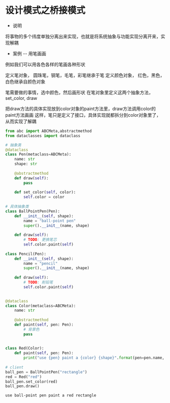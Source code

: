 # 设计模式之桥接模式

* 说明

将事物的多个纬度单独分离出来实现，也就是将系统抽象与功能实现分离开来，实现解耦


* 案例 -- 用笔画画

例如我们可以用各色各样的笔画各种形状

定义笔对象， 圆珠笔，钢笔，毛笔，彩笔继承于笔
定义颜色对象， 红色，黑色，白色继承自颜色对象

笔需要做的事情，选中颜色，然后画形状
在笔对象里定义这两个抽象方法，set_color, draw

把draw方法的具体实现放到color对象的paint方法里，draw方法调用color的paint方法画画
这样，笔只是定义了接口，具体实现就都拆分到color对象里了，从而实现了解耦


```python
from abc import ABCMeta,abstractmethod
from dataclasses import dataclass

# 抽象类
@dataclass
class Pen(metaclass=ABCMeta):
    name: str
    shape: str
        
    @abstractmethod
    def draw(self):
        pass
    
    def set_color(self, color):
        self.color = color
    
# 具体抽象类
class BallPointPen(Pen):
    def __init__(self, shape):
        name = "ball-point pen"
        super().__init__(name, shape)
        
    def draw(self):
        # TODO: 更换笔芯
        self.color.paint(self)
    
class Pencil(Pen):
    def __init__(self, shape):
        name = "pencil"
        super().__init__(name, shape)
        
    def draw(self):
        # TODO: 削铅笔
        self.color.paint(self)
        

@dataclass
class Color(metaclass=ABCMeta):
    name: str
    
    @abstractmethod
    def paint(self, pen: Pen):
        # 背景色
        pass
    
    
class Red(Color):
    def paint(self, pen: Pen):
        print("use {pen} paint a {color} {shape}".format(pen=pen.name, color=self.name, shape=pen.shape))
        
# client 
ball_pen = BallPointPen("rectangle")
red = Red("red")
ball_pen.set_color(red)
ball_pen.draw()

```

    use ball-point pen paint a red rectangle



